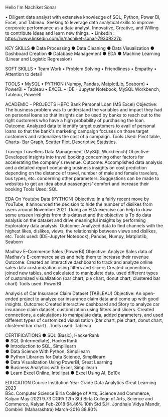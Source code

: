 Hello I'm Nachiket Sonar

▪	Diligent data analyst with extensive knowledge of SQL, Python, Power BI, Excel, and Tableau. Seeking to leverage data analytical skills to improve corporate performance as a data analyst. Innovative, Creative, and Willing to contribute ideas and learn new things.
▪	Linkedin : https://www.linkedin.com/in/nachiket-sonar-79309227b

KEY SKILLS
●	Data Processing
●	Data Cleaning
●	Data Visualization
●	Dashboard Creation
●	Database Management
●	EDA
●	Machine Learning (Linear and Logistic Regression)

SOFT SKILLS	
•	Team Work
•	Problem Solving
•	Friendliness
•	Empathy
•	Attention to detail

TOOLS
▪	MySQL
▪	PYTHON (Numpy, Pandas, MatplotLib, Seaborn)
▪	PowerBI
▪	Tableau
▪	EXCEL
▪	IDE - Jupyter Notebook, MySQL Workbench, Tableau, PowerBI


ACADEMIC – PROJECTS
HBFC Bank Personal Loan (MS Excel)
Objective: The business problem was to understand the variables and impact they had on personal loans so that insights can be used by banks to reach out to the right customers who have a high probability of purchasing the loan. Outcome: Analyzed data to identify target customers to avail of personal loans so that the bank's marketing campaign focuses on those target customers and rationalizes the cost of a campaign.
Tools Used: Pivot table, Charts- Bar Graph, Scatter Plot, Descriptive Statistics.

Travego Travellers Data Management (MySQL Workbench)
Objective: Developed insights into travel booking concerning other factors for accelerating the company's revenue. Outcome: Accomplished data analysis and a detailed report containing business insights on cost prediction depending on the distance of travel, number of male and female travelers, bus types, etc. concerning other parameters. Suggestions can be made to websites to get an idea about passengers' comfort and increase their booking
Tools Used: SQL

EDA On Youtube Data (PYTHON)
Objective: In a fairly recent move by YouTube, it announced the decision to hide the number of dislikes from users around November 2021. Doing an EDA exercise can help to draw some unseen insights from this dataset and the objective is To do data analysis on the dataset and drive meaningful insights by performing 
Exploratory data analysis. 
Outcome: Analyzed data to find channels with the highest likes, dislikes, views, the relationship between views and dislikes, etc.
Tools used: (IDE-Jupyter Notebook), Pandas, Numpy, Matplotlib, Seaborn

Madhav E-Commerce Sales  (PowerBI)
Objective: Analyze Sales data of Madhav's E-commerce sales and help them to increase their revenue
Outcome: Created an interactive dashboard to track and analyze online sales data customization using filters and slicers
Created connections, joined new tables, and calculated to manipulate data. used different types of customized visualization (bar chart, pie chart, donut chart, clustered bar chart)
Tools used: PowerBI

Analysis of Car Insurance Claim Dataset (TABLEAU)
Objective: An open-ended project to analyze car insurance claim data and come up with good insights.
Outcome: Created interactive dashboard and Story to analyze car insurance claim dataset, customization using filters and slicers. Created connections, a calculations to manipulate data, added parameters, and used different types of customized visualization (bar chart, pie chart, donut chart, clustered bar chart).
.Tools used:  Tableau

CERTIFICATIONS
●	SQL (Basic), HackerRank   
●	SQL (Intermediate), HackerRank   
●	Introduction to SQL, Simplilearn   
●	Data Science With Python, Simplilearn   
●	Python Libraries for Data Science, Simplilearn   
●	Data Visualization Using PowerBI, Great Learning  
●	Business Analytics with Excel, Simplilearn  
●	Learn Excel Online, Intellipat 
●	Excel Using AI, Be10x 

EDUCATION
Course	Institution	Year	Grade
Data Analytics 	Great Learning	2023	
BSc. Computer Science	Birla College of Arts, Science and Commerce, Kalyan	May-2021	9.73 CGPA
12th Std	Birla College of Arts, Science and Commerce, Kalyan	Feb-2018	64.46%
10th Std	S.H. Jondhale Vidya Mandir, Dombivli (Maharashtra)	March-2016	88.80%



